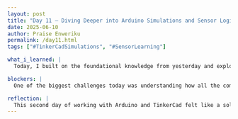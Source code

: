 ```yaml
---
layout: post
title: "Day 11 – Diving Deeper into Arduino Simulations and Sensor Logic "
date: 2025-06-10
author: Praise Enweriku
permalink: /day11.html
tags: ["#TinkerCadSimulations", "#SensorLearning"]

what_i_learned: |
  Today, I built on the foundational knowledge from yesterday and explored more advanced simulations using Arduino in TinkerCad. I focused on how sensors like temperature and water level detectors interact with output components like fans, relays, and LCD displays. Watching the YouTube tutorials helped me better understand the logical flow between the code and the circuit. Even though I haven’t handled a physical breadboard yet, the simulations made these concepts much clearer and gave me confidence moving forward.

blockers: |
  One of the biggest challenges today was understanding how all the components would be physically arranged in a real circuit. I had to spend extra time reviewing how relays are wired and how the LCD connects to the Arduino pins without errors. Some of the example codes were slightly different from what I saw in TinkerCad, so troubleshooting those small mismatches took time. Overall, not working with the actual hardware yet made it harder to visualize, but the simulations helped bridge that gap.

reflection: |
  This second day of working with Arduino and TinkerCad felt like a solid step forward. I’m starting to see how digital logic, sensors, and real-world applications come together in engineering. Even though everything is still virtual, I’m building a much better mental model of how circuits function and how components respond to different inputs. I’m excited to eventually test this knowledge with real equipment and see how it all comes to life.
---
```

